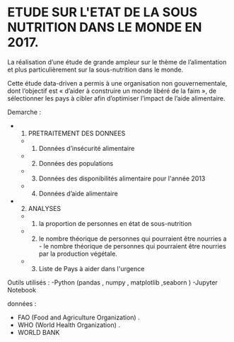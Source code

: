 # ETUDE SUR L'ETAT DE LA SOUS NUTRITION DANS LE MONDE EN 2017.
La réalisation d’une étude de grande ampleur sur le thème de l’alimentation et plus particulièrement sur la sous-nutrition dans le monde.

Cette étude data-driven a permis à une organisation non gouvernementale, dont l’objectif est « d’aider à construire un monde libéré de la faim », de sélectionner les pays à cibler afin d’optimiser l’impact de l’aide alimentaire.

Demarche :

  - 1. PRETRAITEMENT DES DONNEES
     - 1. Données d’insécurité alimentaire
     - 2. Données des populations
     - 3. Données des disponibilités alimentaire pour l'année 2013
     - 4. Données d’aide alimentaire
  
  - 2. ANALYSES
     - 1. la proportion de personnes en état de sous-nutrition
     - 2. le nombre théorique de personnes qui pourraient être nourries
         a - le nombre théorique de personnes qui pourraient être nourries par la production végétale.
     - 3. Liste de Pays à aider dans l'urgence
          
 Outils utilisés : 
-Python (pandas , numpy , matplotlib ,seaborn ) 
-Jupyter Notebook

données : 
- FAO (Food and Agriculture Organization) .
- WHO (World Health Organization)  .
- WORLD BANK
